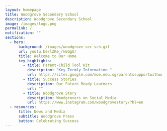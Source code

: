 ```yaml
---
layout: homepage
title: Woodgrove Secondary School
description: Woodgrove Secondary School
image: /images/logo.png
permalink: /
notification: ""
sections:
  - hero:
      background: /images/woodgrove sec sch.gif
      url: youtu.be/lZKe_rkEGgU/
      title: Welcome to Our Home
      key_highlights:
        - title: Parent-Child Tool Kit
          description: "Key Termly Information "
          url: https://sites.google.com/moe.edu.sg/parentssupportwithwoodgrovesec/home
        - title: Success Stories
          description: Our Future Ready Learners
          url: ""
        - title: Woodgrove Story
          description: Woodgrovers on Social Media
          url: https://www.instagram.com/woodgrovestory/?hl=en
  - resources:
      title: News and Media
      subtitle: Woodgrove Press
      button: Celebrating Success
---
```

